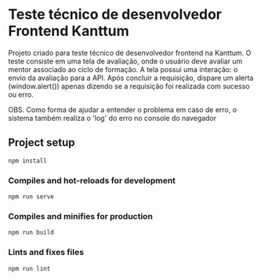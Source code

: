 # Teste técnico de desenvolvedor Frontend Kanttum

Projeto criado para teste técnico de desenvolvedor frontend na Kanttum.
O teste consiste em uma tela de avaliação, onde o usuário deve avaliar um mentor associado ao ciclo de formação.
A tela possui uma interação: o envio da avaliação para a API. Após concluir a requisição, dispare um alerta (window.alert()) apenas dizendo se a requisição foi realizada com sucesso ou erro.

OBS. Como forma de ajudar a entender o problema em caso de erro, o sistema também realiza o 'log' do erro no console do navegador



## Project setup
```
npm install
```

### Compiles and hot-reloads for development
```
npm run serve
```

### Compiles and minifies for production
```
npm run build
```

### Lints and fixes files
```
npm run lint
```
